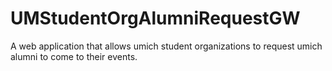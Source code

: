 # UMStudentOrgAlumniRequestGW
A web application that allows umich student organizations to request umich alumni to come to their events.
